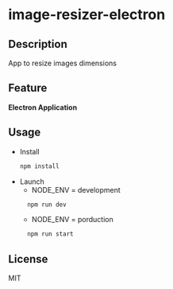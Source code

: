 # image-resizer-electron
## Description
App to resize images dimensions

## Feature
**Electron Application**

## Usage
- Install
  ```bash
  npm install
  ```
- Launch
  + NODE_ENV = development
  ```bash
    npm run dev
  ```
  + NODE_ENV = porduction
  ```bash
    npm run start
  ```
 
## License

MIT
